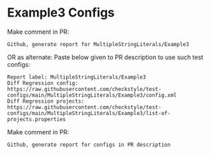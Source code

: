 # Example3 Configs
Make comment in PR:
```
Github, generate report for MultipleStringLiterals/Example3
```
OR as alternate:
Paste below given to PR description to use such test configs:
```
Report label: MultipleStringLiterals/Example3
Diff Regression config: https://raw.githubusercontent.com/checkstyle/test-configs/main/MultipleStringLiterals/Example3/config.xml
Diff Regression projects: https://raw.githubusercontent.com/checkstyle/test-configs/main/MultipleStringLiterals/Example3/list-of-projects.properties
```
Make comment in PR:
```
Github, generate report for configs in PR description
```
